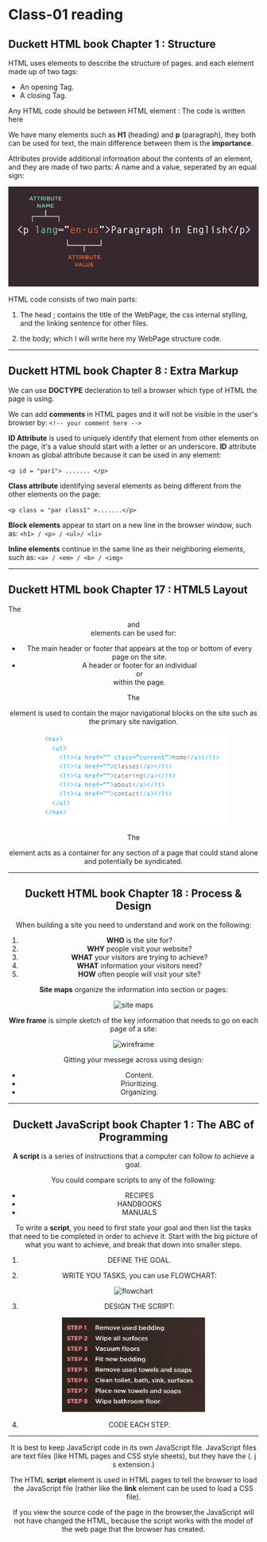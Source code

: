 # Class-01 reading

## Duckett HTML book Chapter 1 : Structure

HTML uses elements to describe the structure of pages. and each element made up of two tags:
* An opening Tag.
* A closing Tag.

Any HTML code should be between HTML element : <HTML> The code is written here </HTML>

We have many elements such as **H1** (heading) and **p** (paragraph), they both can be used for text, the main difference between them is the **importance**.

Attributes provide additional information about the contents of an element, and they are made of two parts: A name and a value, seperated by an equal sign:


<img src="class1-1.PNG" alt="Attributes" />
 


HTML code consists of two main parts:
1. The head ; contains the title of the WebPage, the css internal stylling, and the linking sentence for other files.

2. the body; which I will write here my WebPage structure code.

----

## Duckett HTML book Chapter 8 : Extra Markup

We can use **DOCTYPE** decleration to tell a browser which type of HTML the page is using.

We can add **comments** in HTML pages and it will not be visible in the user's browser by:
`<!-- your comment here -->` 

**ID Attribute** is used to uniquely identify that element from other elements on the page, it's a value should start with a letter or an underscore. **ID** attribute known as global attribute because it can be used in any element:

`<p id = "par1"> ....... </p>`

**Class attribute** identifying several elements as being different from the other elements on the page:

`<p class = "par class1" >.......</p>`

**Block elements** appear to start on a new line in the browser window, such as:
`<h1> / <p> / <ul>/ <li>`

**Inline elements** continue in the same line as their neighboring elements, such as:
`<a> / <em> / <b> / <img>`

----


## Duckett HTML book Chapter 17 : HTML5 Layout

The **<header>** and **<footer>** elements can be used for:
* The main header or footer that appears at the top or bottom of every page on the
site.
* A header or footer for an individual **<article>** or **<section>** within the page.

The **<nav>** element is used to contain the major navigational blocks on the site such as the primary site navigation.

<img src="class1-2.PNG" alt="nav" />

The **<article>** element acts as a container for any section of a page that could stand alone and potentially be syndicated.

----

## Duckett HTML book Chapter 18 : Process & Design

When building a site you need to understand and work on the following:

1. **WHO** is the site for?
2. **WHY** people visit your website?
3. **WHAT** your visitors are trying to achieve?
4. **WHAT** information your visitors need? 
5. **HOW** often people will visit your site?


**Site maps** organize the information into section or pages:

![site maps](https://landing.moqups.com/img/content/diagrams/site-maps/ecommerce-shop-sitemap-template.png)

**Wire frame** is simple sketch of the key information that needs to go on each page of a site:

![wireframe](https://www.uprightcommunications.com/wp-content/uploads/2017/12/wireframe-sample.gif)

Gitting your messege across using design:
* Content.
* Prioritizing.
* Organizing.

----

## Duckett JavaScript book Chapter 1 : The ABC of Programming

**A script** is a series of instructions that a computer can follow to achieve a goal.

You could compare scripts to any of the following:
* RECIPES
* HANDBOOKS
* MANUALS

To write a **script**, you need to first state your goal and then list the tasks that need to be completed in order to achieve it. Start with the big picture of what you want to achieve, and break that down into smaller steps.
1. DEFINE THE GOAL.

2. WRITE YOU TASKS, you can use FLOWCHART:

![flowchart](https://cacoo.com/wp-app/uploads/2020/07/basic-flowchart-template@2x.png)

3. DESIGN THE SCRIPT:

<img src="class1-3.PNG" alt="steps" />

4. CODE EACH STEP.


----

It is best to keep JavaScript code in its own JavaScript file. JavaScript files are text files (like HTML pages and CSS style sheets), but they have the (. j s extension.)

The HTML **script** element is used in HTML pages to tell the browser to load the JavaScript file (rather like the **link** element can be used to load a CSS file).

If you view the source code of the page in the browser,the JavaScript will not have changed the HTML, because the script works with the model of the web page that the browser has created.








